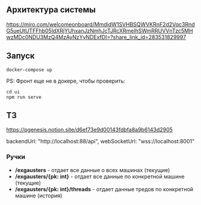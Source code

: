 ## Архитектура системы
https://miro.com/welcomeonboard/MmdidW1SVHBSQWVKRnF2d2Vqc3RndG5ueUtUTFFhb05IdXRjYUhxanJzNmhJcTJRcXRmelhSWmRRUVVnTzc5MHwzMDc0NDU3MzQ4MzAyNzYyNDExfDI=?share_link_id=283531829997

## Запуск
```
docker-compose up
```

PS: Фронт еще не в докере, чтобы проверить:
```
cd ui
npm run serve
```

## ТЗ
https://pgenesis.notion.site/d6ef73e9d00143fdbfa8a9b6143d2905

backendUrl: "http://localhost:88/api",
webSocketUrl: "wss://localhost:8001"

### Ручки

- <b>/exgausters</b> - отдает все данные о всех машинах (текущие)
- <b>/exgausters/{pk: int}</b> - отдает все данные по конкретной машине (текущие)
- <b>/exgausters/{pk: int}/threads</b> - отдает данные тредов по конкретной машине (история)
